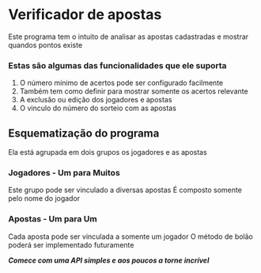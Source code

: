 # Verificador de apostas
Este programa tem o intuito de analisar as apostas cadastradas e mostrar
quandos pontos existe

### Estas são algumas das funcionalidades que ele suporta
1. O número mínimo de acertos pode ser configurado facilmente
2. Também tem como definir para mostrar somente os acertos relevante
3. A exclusão ou edição dos jogadores e apostas
4. O vinculo do número do sorteio com as apostas

## Esquematização do programa
Ela está agrupada em dois grupos os jogadores e as apostas

### Jogadores - Um para Muitos
Este grupo pode ser vinculado a diversas apostas
É composto somente pelo nome do jogador

### Apostas - Um para Um
Cada aposta pode ser vinculada a somente um jogador
O método de bolão poderá ser implementado futuramente


**_Comece com uma API simples e aos poucos a torne incrível_**
